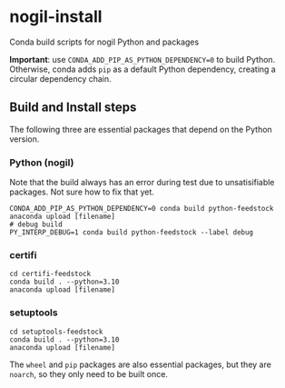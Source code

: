 # nogil-install

Conda build scripts for nogil Python and packages

**Important**: use `CONDA_ADD_PIP_AS_PYTHON_DEPENDENCY=0` to build Python. 
Otherwise, conda adds `pip` as a default Python dependency, creating a circular
dependency chain.

## Build and Install steps

The following three are essential packages that depend on the Python version.

### Python (nogil)

Note that the build always has an error during test due to unsatisifiable packages. Not sure how to fix that yet.

```
CONDA_ADD_PIP_AS_PYTHON_DEPENDENCY=0 conda build python-feedstock
anaconda upload [filename]
# debug build
PY_INTERP_DEBUG=1 conda build python-feedstock --label debug
```

### certifi

```
cd certifi-feedstock
conda build . --python=3.10
anaconda upload [filename]
```

### setuptools

```
cd setuptools-feedstock
conda build . --python=3.10
anaconda upload [filename]
```

The `wheel` and `pip` packages are also essential packages, but they are `noarch`, so they only need to be built once.

